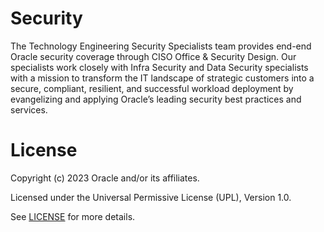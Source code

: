 # Security

The Technology Engineering Security Specialists team provides end-end Oracle security coverage through CISO Office & Security Design. Our specialists work closely with Infra Security and Data Security specialists with a mission to transform the IT landscape of strategic customers into a secure, compliant, resilient, and successful workload deployment by evangelizing and applying Oracle’s leading security best practices and services.

# License

Copyright (c) 2023 Oracle and/or its affiliates.

Licensed under the Universal Permissive License (UPL), Version 1.0.

See [LICENSE](https://github.com/oracle-devrel/technology-engineering/blob/folder-structure/LICENSE) for more details.